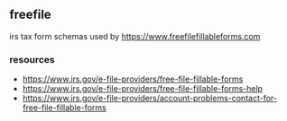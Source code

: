 ## freefile

irs tax form schemas used by https://www.freefilefillableforms.com

### resources

- https://www.irs.gov/e-file-providers/free-file-fillable-forms
- https://www.irs.gov/e-file-providers/free-file-fillable-forms-help
- https://www.irs.gov/e-file-providers/account-problems-contact-for-free-file-fillable-forms
